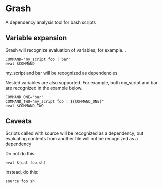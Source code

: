 # Grash

A dependency analysis tool for bash scripts


## Variable expansion

Grash will recognize evaluation of variables, for example...

```shell
COMMAND='my_script foo | bar'
eval $COMMAND
```

my_script and bar will be recognized as dependencies.

Nested variables are also supported.  For example, both my_script and bar are recognized in the example below.

```shell
COMMAND_ONE='bar'
COMMAND_TWO="my_script foo | ${COMMAND_ONE}"
eval $COMMAND_TWO
```

## Caveats

Scripts called with source will be recognized as a dependency, but evaluating contents from another file will not be recognized as a dependency

Do not do this:
```shell
eval $(cat foo.sh) 
```

Instead, do this:
```shell
source foo.sh
```


